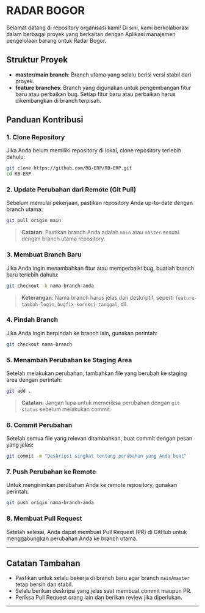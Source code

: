 # RADAR BOGOR

Selamat datang di repository organisasi kami! Di sini, kami berkolaborasi dalam berbagai proyek yang berkaitan dengan Aplikasi manajemen pengelolaan barang untuk Radar Bogor.

## Struktur Proyek

- **master/main branch**: Branch utama yang selalu berisi versi stabil dari proyek.
- **feature branches**: Branch yang digunakan untuk pengembangan fitur baru atau perbaikan bug. Setiap fitur baru atau perbaikan harus dikembangkan di branch terpisah.

## Panduan Kontribusi

### 1. Clone Repository

Jika Anda belum memiliki repository di lokal, clone repository terlebih dahulu:

```bash
git clone https://github.com/RB-ERP/RB-ERP.git
cd RB-ERP
```

### 2. Update Perubahan dari Remote (Git Pull)

Sebelum memulai pekerjaan, pastikan repository Anda up-to-date dengan branch utama:

```bash
git pull origin main
```

> **Catatan**: Pastikan branch Anda adalah `main` atau `master` sesuai dengan branch utama repository.

### 3. Membuat Branch Baru

Jika Anda ingin menambahkan fitur atau memperbaiki bug, buatlah branch baru terlebih dahulu:

```bash
git checkout -b nama-branch-anda
```

> **Keterangan**: Nama branch harus jelas dan deskriptif, seperti `feature-tambah-login`, `bugfix-koreksi-tanggal`, dll.

### 4. Pindah Branch

Jika Anda ingin berpindah ke branch lain, gunakan perintah:

```bash
git checkout nama-branch
```

### 5. Menambah Perubahan ke Staging Area

Setelah melakukan perubahan, tambahkan file yang berubah ke staging area dengan perintah:

```bash
git add .
```

> **Catatan**: Jangan lupa untuk memeriksa perubahan dengan `git status` sebelum melakukan commit.

### 6. Commit Perubahan

Setelah semua file yang relevan ditambahkan, buat commit dengan pesan yang jelas:

```bash
git commit -m "Deskripsi singkat tentang perubahan yang Anda buat"
```

### 7. Push Perubahan ke Remote

Untuk mengirimkan perubahan Anda ke remote repository, gunakan perintah:

```bash
git push origin nama-branch-anda
```

### 8. Membuat Pull Request

Setelah selesai, Anda dapat membuat Pull Request (PR) di GitHub untuk menggabungkan perubahan Anda ke branch utama.

---

## Catatan Tambahan

- Pastikan untuk selalu bekerja di branch baru agar branch `main`/`master` tetap bersih dan stabil.
- Selalu berikan deskripsi yang jelas saat membuat commit maupun PR.
- Periksa Pull Request orang lain dan berikan review jika diperlukan.

---
